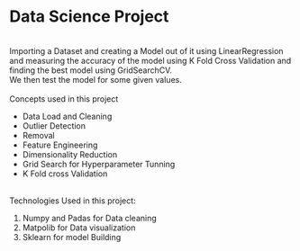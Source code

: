 # Data Science Project
<br>
Importing a Dataset and creating a Model out of it using LinearRegression and measuring the accuracy of the model using K Fold Cross Validation and finding the best model using GridSearchCV.
<br>
We then test the model for some given values.
<br><br>
Concepts used in this project
<br>
<ul>
<li>Data Load and Cleaning</li>
<li>Outlier Detection</li>
<li>Removal</li>
<li>Feature Engineering</li>
<li>Dimensionality Reduction</li>
<li>Grid Search for Hyperparameter Tunning</li>
<li>K Fold cross Validation</li>
</ul>
<br>
Technologies Used in this project:
<br>
<ol>
<li>Numpy and Padas for Data cleaning</li>
<li>Matpolib for Data visualization</li>
<li>Sklearn for model Building</li>
</ol>
